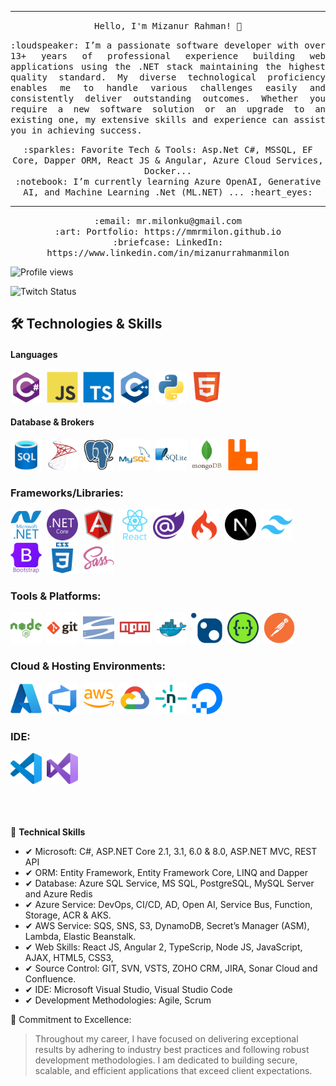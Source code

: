 <!--<img src="https://raw.github.com/mmrmilon/mmrmilon/master/28690641q4g4f.jpg"/>-->

 <hr></hr>
<p align="center">
  <samp>
    Hello, I'm Mizanur Rahman! 👋 <br>
  </samp>
</p>
<p align="justify">
  <samp>
    :loudspeaker: I’m a passionate software developer with over 13+ years of professional experience building web applications using the .NET stack maintaining the highest quality standard. My diverse technological proficiency enables me to handle various challenges easily and consistently deliver outstanding outcomes. Whether you require a new software solution or an upgrade to an existing one, my extensive skills and experience can assist you in achieving success.
  </samp>
</p>
<p align="center">
  <samp>
    :sparkles: Favorite Tech & Tools: Asp.Net C#, MSSQL, EF Core, Dapper ORM, React JS & Angular, Azure Cloud Services, Docker... <br>
    :notebook: I’m currently learning  Azure OpenAI, Generative AI, and Machine Learning .Net (ML.NET) ... :heart_eyes:  <br>
  </samp>
</p>
<hr></hr>
<p align="center">
  <samp>   
    :email:	mr.milonku@gmail.com <br>
    :art: Portfolio: https://mmrmilon.github.io <br>
    :briefcase: LinkedIn: https://www.linkedin.com/in/mizanurrahmanmilon <br>
  </samp>
</p>

![Profile views](https://komarev.com/ghpvc/?username=mmrmilon&style=for-the-badge)
<br>

<div align="left">
  <img alt="Twitch Status" src="https://img.shields.io/twitch/status/mrdebfx?logo=Twitch&style=for-the-badge">
</div>

## 🛠️ Technologies & Skills

#### Languages 
<div>
  <img src="https://github.com/devicons/devicon/blob/master/icons/csharp/csharp-original.svg" title="c-sharp" alt="c-sharp" width="50" height="50"/>&nbsp;  
  <img src="https://github.com/devicons/devicon/blob/master/icons/javascript/javascript-original.svg" title="JavaScript" alt="JavaScript" width="50" height="50"/>&nbsp;
  <img src="https://github.com/devicons/devicon/blob/master/icons/typescript/typescript-original.svg" title="TYPESCRIPT" alt="Typescript" width="50" height="50"/>&nbsp; 
  <img src="https://github.com/devicons/devicon/blob/master/icons/cplusplus/cplusplus-original.svg" title="c plus plus" alt="c plus plus" width="50" height="50"/>&nbsp;
  <img src="https://github.com/devicons/devicon/blob/master/icons/python/python-original.svg" title="Python" alt="Python" width="50" height="50"/>&nbsp;
  <img src="https://github.com/devicons/devicon/blob/master/icons/html5/html5-original.svg" title="HTML5" alt="HTML" width="50" height="50"/>&nbsp;
</div>

#### Database & Brokers  
<div>
 <img src="https://github.com/devicons/devicon/blob/master/icons/azuresqldatabase/azuresqldatabase-original.svg" title="Azure SQL Database" alt="Azure SQL Database" width="50" height="50"/>&nbsp;
 <img src="https://github.com/devicons/devicon/blob/master/icons/microsoftsqlserver/microsoftsqlserver-original.svg" title="Microsoft SQL server" alt="Microsoft SQL server" width="50" height="50"/>&nbsp;
 <img src="https://github.com/devicons/devicon/blob/master/icons/postgresql/postgresql-original.svg" title="PostgreSQL" alt="PostgreSQL" width="50" height="50"/>&nbsp;
 <img src="https://github.com/devicons/devicon/blob/master/icons/mysql/mysql-original-wordmark.svg" title="MySQL" alt="MySQL" width="50" height="50"/>&nbsp;
 <img src="https://github.com/devicons/devicon/blob/master/icons/sqlite/sqlite-original-wordmark.svg" title="Sqlite" alt="Sqlite" width="50" height="50"/>&nbsp;
 <img src="https://github.com/devicons/devicon/blob/master/icons/mongodb/mongodb-original-wordmark.svg" title="MongoDB" alt="MongoDB" width="50" height="50"/>&nbsp;
 <img src="https://github.com/devicons/devicon/blob/master/icons/rabbitmq/rabbitmq-original.svg" title="RabbitMQ" alt="RabbitMQ" width="50" height="50"/>&nbsp;
</div>

### Frameworks/Libraries: 
<div>
 <img src="https://github.com/devicons/devicon/blob/master/icons/dot-net/dot-net-plain-wordmark.svg" title="Dot Net" alt="Dot Net" width="50" height="50"/>&nbsp;
 <img src="https://github.com/devicons/devicon/blob/master/icons/dotnetcore/dotnetcore-original.svg" title="dotnetcore" alt="dotnetcore" width="50" height="50"/>&nbsp;
 <img src="https://github.com/devicons/devicon/blob/master/icons/angularjs/angularjs-original.svg" title="Angular" alt="Angular" width="50" height="50"/>&nbsp;
 <img src="https://github.com/devicons/devicon/blob/master/icons/react/react-original-wordmark.svg" title="React" alt="React" width="50" height="50"/>
 <img src="https://github.com/devicons/devicon/blob/master/icons/blazor/blazor-original.svg" title="Blazor" alt="Blazor" width="50" height="50"/>&nbsp;
 <img src="https://github.com/devicons/devicon/blob/master/icons/codeigniter/codeigniter-plain.svg" title="Codeigniter" alt="Codeigniter" width="50" height="50"/>&nbsp;
 <img src="https://github.com/devicons/devicon/blob/master/icons/nextjs/nextjs-original.svg" title="Nextjs" alt="NextJS" width="50" height="50"/>&nbsp;
 <img src="https://github.com/devicons/devicon/blob/master/icons/tailwindcss/tailwindcss-original.svg" title="TailwindCSS" alt="TailwindCSS" width="50" height="50" />&nbsp;
 <img src="https://github.com/devicons/devicon/blob/master/icons/bootstrap/bootstrap-original-wordmark.svg" title="Bootstrap" alt="Bootstrap" width="50" height="50" />&nbsp;
 <img src="https://github.com/devicons/devicon/blob/master/icons/css3/css3-plain-wordmark.svg"  title="CSS3" alt="CSS" width="50" height="50"/>&nbsp;
 <img src="https://github.com/devicons/devicon/blob/master/icons/sass/sass-original.svg"  title="SASS" alt="SASS" width="50" height="50"/>&nbsp;
</div>

### Tools & Platforms: 
<div>
 <img src="https://github.com/devicons/devicon/blob/master/icons/nodejs/nodejs-plain-wordmark.svg" title="Nodejs" alt="Nodejs" width="50" height="50"/>&nbsp;
 <img src="https://github.com/devicons/devicon/blob/master/icons/git/git-original-wordmark.svg" title="Git" alt="Git" width="50" height="50"/>&nbsp;
 <img src="https://github.com/devicons/devicon/blob/master/icons/subversion/subversion-original.svg" title="SVN" alt="SVN" width="50" height="50"/>&nbsp;
 <img src="https://github.com/devicons/devicon/blob/master/icons/npm/npm-original-wordmark.svg" title="npm" alt="npm" width="50" height="50"/>&nbsp;
 <img src="https://github.com/devicons/devicon/blob/master/icons/docker/docker-original.svg" title="Docker" alt="Docker" width="50" height="50"/>&nbsp;
 <img src="https://github.com/devicons/devicon/blob/master/icons/nuget/nuget-original.svg" title="Nuget" alt="Nuget" width="50" height="50"/>&nbsp;
 <img src="https://github.com/devicons/devicon/blob/master/icons/swagger/swagger-original.svg" title="Swagger" alt="Swagger" width="50" height="50"/>&nbsp;
 <img src="https://github.com/devicons/devicon/blob/master/icons/postman/postman-original.svg" title="Postman" alt="Postman" width="50" height="50"/>&nbsp;
</div>

### Cloud & Hosting Environments: 
<div>
 <img src="https://github.com/devicons/devicon/blob/master/icons/azure/azure-original.svg" title="Azure Services" alt="Azure Services" width="50" height="50"/>&nbsp;
 <img src="https://github.com/devicons/devicon/blob/master/icons/azuredevops/azuredevops-original.svg" title="Azure DevOps" alt="Azure DevOps" width="50" height="50"/>&nbsp;
 <img src="https://github.com/devicons/devicon/blob/master/icons/amazonwebservices/amazonwebservices-plain-wordmark.svg" title="Amazon Services" alt="Amazon Services" width="50" height="50"/>&nbsp;
 <img src="https://github.com/devicons/devicon/blob/master/icons/googlecloud/googlecloud-original.svg" title="Google Cloud" alt="Google Cloud" width="50" height="50"/>&nbsp;
 <img src="https://github.com/devicons/devicon/blob/master/icons/netlify/netlify-original.svg" title="Netlify" alt="Netlify" width="50" height="50"/>&nbsp;
 <img src="https://github.com/devicons/devicon/blob/master/icons/digitalocean/digitalocean-original.svg" title="digitalocean" alt="digitalocean" width="50" height="50"/>&nbsp;
</div>

### IDE: 
<div>
 <img src="https://github.com/devicons/devicon/blob/master/icons/vscode/vscode-original.svg" title="VS Code" alt="VS Code" width="50" height="50"/>&nbsp;
 <img src="https://github.com/devicons/devicon/blob/master/icons/visualstudio/visualstudio-original.svg" title="Visual Studio" alt="Visual Studio" width="50" height="50"/>&nbsp;
</div>
<br><br><br>

💼 **Technical Skills**
- ✔ Microsoft: C#, ASP.NET Core 2.1, 3.1, 6.0 & 8.0, ASP.NET MVC, REST API
- ✔ ORM: Entity Framework, Entity Framework Core, LINQ and Dapper
- ✔ Database: Azure SQL Service, MS SQL, PostgreSQL, MySQL Server and Azure Redis
- ✔ Azure Service: DevOps, CI/CD, AD, Open AI, Service Bus, Function, Storage, ACR & AKS.
- ✔ AWS Service: SQS, SNS, S3, DynamoDB, Secret’s Manager (ASM), Lambda, Elastic Beanstalk.
- ✔ Web Skills: React JS, Angular 2, TypeScrip, Node JS, JavaScript, AJAX, HTML5, CSS3,
- ✔ Source Control: GIT, SVN, VSTS, ZOHO CRM, JIRA, Sonar Cloud and Confluence.
- ✔ IDE: Microsoft Visual Studio, Visual Studio Code
- ✔ Development Methodologies: Agile, Scrum

🚀 Commitment to Excellence:
> Throughout my career, I have focused on delivering exceptional results by adhering to industry best practices and following robust development methodologies. I am dedicated to building secure, scalable, and efficient applications that exceed client expectations.



